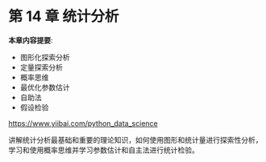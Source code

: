 # 第 14 章 统计分析

**本章内容提要**:

- 图形化探索分析
- 定量探索分析
- 概率思维
- 最优化参数估计
- 自助法
- 假设检验

https://www.yiibai.com/python_data_science


讲解统计分析最基础和重要的理论知识，如何使用图形和统计量进行探索性分析，学习和使用概率思维并学习参数估计和自主法进行统计检验。